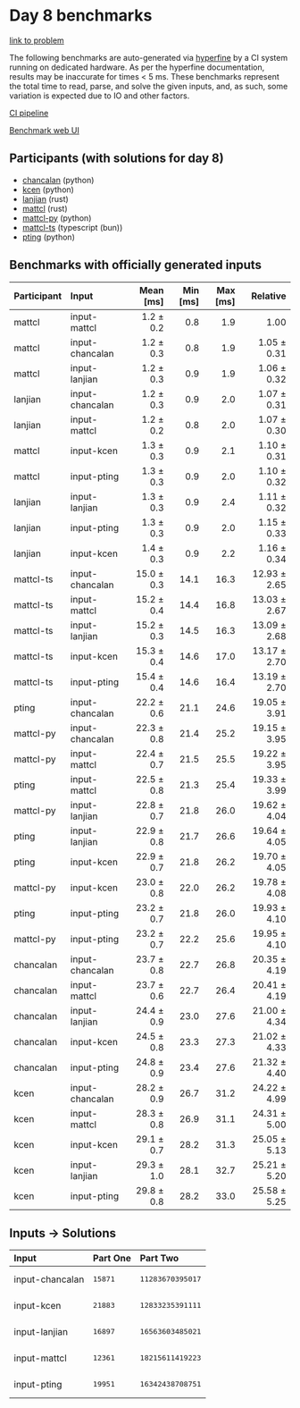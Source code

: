 # Day 8 benchmarks

[link to problem](https://adventofcode.com/2023/day/8)

The following benchmarks are auto-generated via
[hyperfine](https://github.com/sharkdp/hyperfine) by a CI system running on
dedicated hardware. As per the hyperfine documentation, results may be
inaccurate for times < 5 ms. These benchmarks represent the total time to read,
parse, and solve the given inputs, and, as such, some variation is expected due
to IO and other factors.

[CI pipeline](http://ci.papercode.net:8080/teams/main/pipelines/aoc2023)

[Benchmark web UI](https://aoc.ancalagon.black)


## Participants (with solutions for day 8)

- [chancalan](https://github.com/chancalan/aoc2023) (python)
- [kcen](https://github.com/kcen/aoc2023) (python)
- [lanjian](https://github.com/lanjian/aoc-2023) (rust)
- [mattcl](https://github.com/mattcl/aoc2023) (rust)
- [mattcl-py](https://github.com/mattcl/aoc2023-py) (python)
- [mattcl-ts](https://github.com/mattcl/aoc2023-js) (typescript (bun))
- [pting](https://github.com/pting/aoc2023) (python)


## Benchmarks with officially generated inputs

| Participant | Input | Mean [ms] | Min [ms] | Max [ms] | Relative |
|:---|:---|---:|---:|---:|---:|
| mattcl | input-mattcl | 1.2 ± 0.2 | 0.8 | 1.9 | 1.00 |
| mattcl | input-chancalan | 1.2 ± 0.3 | 0.8 | 1.9 | 1.05 ± 0.31 |
| mattcl | input-lanjian | 1.2 ± 0.3 | 0.9 | 1.9 | 1.06 ± 0.32 |
| lanjian | input-chancalan | 1.2 ± 0.3 | 0.9 | 2.0 | 1.07 ± 0.31 |
| lanjian | input-mattcl | 1.2 ± 0.2 | 0.8 | 2.0 | 1.07 ± 0.30 |
| mattcl | input-kcen | 1.3 ± 0.3 | 0.9 | 2.1 | 1.10 ± 0.31 |
| mattcl | input-pting | 1.3 ± 0.3 | 0.9 | 2.0 | 1.10 ± 0.32 |
| lanjian | input-lanjian | 1.3 ± 0.3 | 0.9 | 2.4 | 1.11 ± 0.32 |
| lanjian | input-pting | 1.3 ± 0.3 | 0.9 | 2.0 | 1.15 ± 0.33 |
| lanjian | input-kcen | 1.4 ± 0.3 | 0.9 | 2.2 | 1.16 ± 0.34 |
| mattcl-ts | input-chancalan | 15.0 ± 0.3 | 14.1 | 16.3 | 12.93 ± 2.65 |
| mattcl-ts | input-mattcl | 15.2 ± 0.4 | 14.4 | 16.8 | 13.03 ± 2.67 |
| mattcl-ts | input-lanjian | 15.2 ± 0.3 | 14.5 | 16.3 | 13.09 ± 2.68 |
| mattcl-ts | input-kcen | 15.3 ± 0.4 | 14.6 | 17.0 | 13.17 ± 2.70 |
| mattcl-ts | input-pting | 15.4 ± 0.4 | 14.6 | 16.4 | 13.19 ± 2.70 |
| pting | input-chancalan | 22.2 ± 0.6 | 21.1 | 24.6 | 19.05 ± 3.91 |
| mattcl-py | input-chancalan | 22.3 ± 0.8 | 21.4 | 25.2 | 19.15 ± 3.95 |
| mattcl-py | input-mattcl | 22.4 ± 0.7 | 21.5 | 25.5 | 19.22 ± 3.95 |
| pting | input-mattcl | 22.5 ± 0.8 | 21.3 | 25.4 | 19.33 ± 3.99 |
| mattcl-py | input-lanjian | 22.8 ± 0.7 | 21.8 | 26.0 | 19.62 ± 4.04 |
| pting | input-lanjian | 22.9 ± 0.8 | 21.7 | 26.6 | 19.64 ± 4.05 |
| pting | input-kcen | 22.9 ± 0.7 | 21.8 | 26.2 | 19.70 ± 4.05 |
| mattcl-py | input-kcen | 23.0 ± 0.8 | 22.0 | 26.2 | 19.78 ± 4.08 |
| pting | input-pting | 23.2 ± 0.7 | 21.8 | 26.0 | 19.93 ± 4.10 |
| mattcl-py | input-pting | 23.2 ± 0.7 | 22.2 | 25.6 | 19.95 ± 4.10 |
| chancalan | input-chancalan | 23.7 ± 0.8 | 22.7 | 26.8 | 20.35 ± 4.19 |
| chancalan | input-mattcl | 23.7 ± 0.6 | 22.7 | 26.4 | 20.41 ± 4.19 |
| chancalan | input-lanjian | 24.4 ± 0.9 | 23.0 | 27.6 | 21.00 ± 4.34 |
| chancalan | input-kcen | 24.5 ± 0.8 | 23.3 | 27.3 | 21.02 ± 4.33 |
| chancalan | input-pting | 24.8 ± 0.9 | 23.4 | 27.6 | 21.32 ± 4.40 |
| kcen | input-chancalan | 28.2 ± 0.9 | 26.7 | 31.2 | 24.22 ± 4.99 |
| kcen | input-mattcl | 28.3 ± 0.8 | 26.9 | 31.1 | 24.31 ± 5.00 |
| kcen | input-kcen | 29.1 ± 0.7 | 28.2 | 31.3 | 25.05 ± 5.13 |
| kcen | input-lanjian | 29.3 ± 1.0 | 28.1 | 32.7 | 25.21 ± 5.20 |
| kcen | input-pting | 29.8 ± 0.8 | 28.2 | 33.0 | 25.58 ± 5.25 |


## Inputs -> Solutions

| Input | Part One | Part Two |
|:---|:---|:---|
|input-chancalan|<pre>15871</pre>|<pre>11283670395017</pre>|
|input-kcen|<pre>21883</pre>|<pre>12833235391111</pre>|
|input-lanjian|<pre>16897</pre>|<pre>16563603485021</pre>|
|input-mattcl|<pre>12361</pre>|<pre>18215611419223</pre>|
|input-pting|<pre>19951</pre>|<pre>16342438708751</pre>|